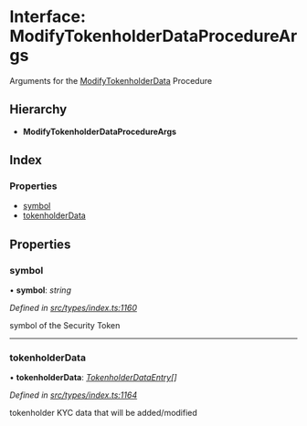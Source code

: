 # Interface: ModifyTokenholderDataProcedureArgs

Arguments for the [ModifyTokenholderData](../enums/_types_index_.proceduretype.md#modifytokenholderdata) Procedure

## Hierarchy

* **ModifyTokenholderDataProcedureArgs**

## Index

### Properties

* [symbol](_types_index_.modifytokenholderdataprocedureargs.md#symbol)
* [tokenholderData](_types_index_.modifytokenholderdataprocedureargs.md#tokenholderdata)

## Properties

###  symbol

• **symbol**: *string*

*Defined in [src/types/index.ts:1160](https://github.com/PolymathNetwork/polymath-sdk/blob/e8bbc1e/src/types/index.ts#L1160)*

symbol of the Security Token

___

###  tokenholderData

• **tokenholderData**: *[TokenholderDataEntry](_types_index_.tokenholderdataentry.md)[]*

*Defined in [src/types/index.ts:1164](https://github.com/PolymathNetwork/polymath-sdk/blob/e8bbc1e/src/types/index.ts#L1164)*

tokenholder KYC data that will be added/modified
